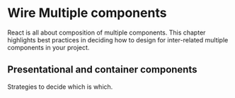 # Wire Multiple components

React is all about composition of multiple components. This chapter highlights
best practices in deciding how to design for inter-related multiple components
in your project.

## Presentational and container components

Strategies to decide which is which.

[1]: https://medium.com/@learnreact/container-components-c0e67432e005#.gqeyt75at
[2]: https://www.youtube.com/watch?v=KYzlpRvWZ6c&t=1351
[3]: https://medium.com/@dan_abramov/smart-and-dumb-components-7ca2f9a7c7d0#.awiq3o75o
